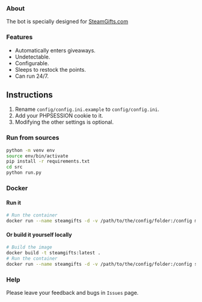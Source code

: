 ### About
The bot is specially designed for [SteamGifts.com](https://www.steamgifts.com/)

### Features
- Automatically enters giveaways.
- Undetectable.
- Сonfigurable.
- Sleeps to restock the points.
- Can run 24/7.


## Instructions
 1. Rename `config/config.ini.example` to `config/config.ini`. 
 2. Add your PHPSESSION cookie to it.
 3. Modifying the other settings is optional.

### Run from sources

```bash
python -m venv env
source env/bin/activate
pip install -r requirements.txt
cd src
python run.py
```

### Docker
#### Run it
```bash
# Run the container
docker run --name steamgifts -d -v /path/to/the/config/folder:/config mcinj/docker-steamgifts-bot:v2.0
```

#### Or build it yourself locally
```bash
# Build the image
docker build -t steamgifts:latest .
# Run the container
docker run --name steamgifts -d -v /path/to/the/config/folder:/config steamgifts:latest
```



### Help
Please leave your feedback and bugs in `Issues` page.
